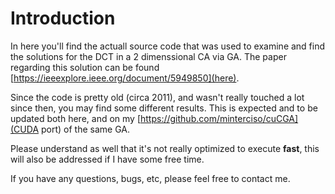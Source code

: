 # Introduction

In here you'll find the actuall source code that was used to examine and find the solutions for the DCT in a 2 dimenssional CA via GA. The paper regarding this solution can be found [https://ieeexplore.ieee.org/document/5949850](here).

Since the code is pretty old (circa 2011), and wasn't really touched a lot since then, you may find some different results. This is expected and to be updated both here, and on my [https://github.com/minterciso/cuCGA](CUDA port) of the same GA.

Please understand as well that it's not really optimized to execute **fast**, this will also be addressed if I have some free time.

If you have any questions, bugs, etc, please feel free to contact me.
